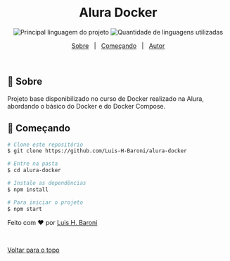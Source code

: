 &#xa0;

  <!-- <a href="https://aluradocker.netlify.com">Demo</a> -->
</div>

<h1 align="center">Alura Docker</h1>

<p align="center">
  <img alt="Principal linguagem do projeto" src="https://img.shields.io/github/languages/top/Luis-H-Baroni/alura-docker?color=56BEB8">

  <img alt="Quantidade de linguagens utilizadas" src="https://img.shields.io/github/languages/count/Luis-H-Baroni/alura-docker?color=56BEB8">

  <!-- <img alt="Github issues" src="https://img.shields.io/github/issues/Luis-H-Baroni/alura-docker?color=56BEB8" /> -->

  <!-- <img alt="Github forks" src="https://img.shields.io/github/forks/Luis-H-Baroni/alura-docker?color=56BEB8" /> -->

  <!-- <img alt="Github stars" src="https://img.shields.io/github/stars/Luis-H-Baroni/alura-docker?color=56BEB8" /> -->
</p>

<!-- Status -->

<!-- <h4 align="center">
	🚧  Alura Docker 🚀 Em construção...  🚧
</h4>

<hr> -->

<p align="center">
  <a href="#dart-sobre">Sobre</a> &#xa0; | &#xa0; 
  <a href="#checkered_flag-começando">Começando</a> &#xa0; | &#xa0;
  <a href="https://github.com/Luis-H-Baroni" target="_blank">Autor</a>
</p>

<br>

## :dart: Sobre

Projeto base disponibilizado no curso de Docker realizado na Alura, abordando o básico do Docker e do Docker Compose.

## :checkered_flag: Começando

```bash
# Clone este repositório
$ git clone https://github.com/Luis-H-Baroni/alura-docker

# Entre na pasta
$ cd alura-docker

# Instale as dependências
$ npm install

# Para iniciar o projeto
$ npm start
```

Feito com :heart: por <a href="https://github.com/Luis-H-Baroni" target="_blank">Luis H. Baroni</a>

&#xa0;

<a href="#top">Voltar para o topo</a>
